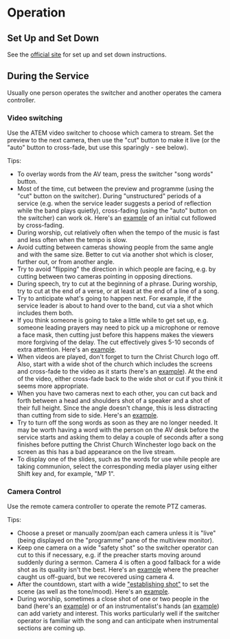 # Operation
## Set Up and Set Down

See the [official site](https://www.ccwinch.org.uk/streaming) for set up and set down instructions.

## During the Service

Usually one person operates the switcher and another operates the camera controller.

### Video switching

Use the ATEM video switcher to choose which camera to stream. Set the preview to the next camera, then use the "cut" button to make it live (or the "auto" button to cross-fade, but use this sparingly - see below).

Tips:
* To overlay words from the AV team, press the switcher "song words" button.
* Most of the time, cut between the preview and programme (using the "cut" button on the switcher). During "unstructured" periods of a service (e.g. when the service leader suggests a period of reflection while the band plays quietly), cross-fading (using the "auto" button on the switcher) can work ok. Here's an [example](https://youtu.be/9lR070t_nFA?list=PLz-8ZbAJhahjvkPtduhnB4TzhVcj5ZtfC&t=4022) of an initial cut followed by cross-fading.
* During worship, cut relatively often when the tempo of the music is fast and less often when the tempo is slow.
* Avoid cutting between cameras showing people from the same angle and with the same size. Better to cut via another shot which is closer, further out, or from another angle.
* Try to avoid "flipping" the direction in which people are facing, e.g. by cutting between two cameras pointing in opposing directions.
* During speech, try to cut at the beginning of a phrase. During worship, try to cut at the end of a verse, or at least at the end of a line of a song.
* Try to anticipate what's going to happen next. For example, if the service leader is about to hand over to the band, cut via a shot which includes them both.
* If you think someone is going to take a little while to get set up, e.g. someone leading prayers may need to pick up a microphone or remove a face mask, then cutting just before this happens makes the viewers more forgiving of the delay. The cut effectively gives 5-10 seconds of extra attention. Here's an [example](https://youtu.be/9lR070t_nFA?list=PLz-8ZbAJhahjvkPtduhnB4TzhVcj5ZtfC&t=2143).
* When videos are played, don't forget to turn the Christ Church logo off. Also, start with a wide shot of the church which includes the screens and cross-fade to the video as it starts (here's an [example](https://youtu.be/9lR070t_nFA?list=PLz-8ZbAJhahjvkPtduhnB4TzhVcj5ZtfC&t=1556)). At the end of the video, either cross-fade back to the wide shot or cut if you think it seems more appropriate.
* When you have two cameras next to each other, you can cut back and forth between a head and shoulders shot of a speaker and a shot of their full height. Since the angle doesn't change, this is less distracting than cutting from side to side. Here's an [example](https://www.youtube.com/watch?v=9lR070t_nFA&list=PLz-8ZbAJhahjvkPtduhnB4TzhVcj5ZtfC&t=1916s).
* Try to turn off the song words as soon as they are no longer needed. It may be worth having a word with the person on the AV desk before the service starts and asking them to delay a couple of seconds after a song finishes before putting the Christ Church Winchester logo back on the screen as this has a bad appearance on the live stream.
* To display one of the slides, such as the words for use while people are taking communion, select the corresponding media player using either Shift key and, for example, "MP 1".

### Camera Control

Use the remote camera controller to operate the remote PTZ cameras.

Tips:
* Choose a preset or manually zoom/pan each camera unless it is "live" (being displayed on the "programme" pane of the multiview monitor).
* Keep one camera on a wide "safety shot" so the switcher operator can cut to this if necessary, e.g. if the preacher starts moving around suddenly during a sermon. Camera 4 is often a good fallback for a wide shot as its quality isn't the best. Here's an [example](https://youtu.be/9lR070t_nFA?list=PLz-8ZbAJhahjvkPtduhnB4TzhVcj5ZtfC&t=2602) where the preacher caught us off-guard, but we recovered using camera 4.
* After the countdown, start with a wide ["establishing shot"](https://www.studiobinder.com/blog/what-is-an-establishing-shot-definition-examples/) to set the scene (as well as the tone/mood). Here's an [example](https://youtu.be/9lR070t_nFA?list=PLz-8ZbAJhahjvkPtduhnB4TzhVcj5ZtfC&t=280).
* During worship, sometimes a close shot of one or two people in the band (here's an [example](https://youtu.be/9lR070t_nFA?list=PLz-8ZbAJhahjvkPtduhnB4TzhVcj5ZtfC&t=4702)) or of an instrumentalist's hands (an [example](https://youtu.be/9lR070t_nFA?list=PLz-8ZbAJhahjvkPtduhnB4TzhVcj5ZtfC&t=4118)) can add variety and interest. This works particularly well if the switcher operator is familiar with the song and can anticipate when instrumental sections are coming up.